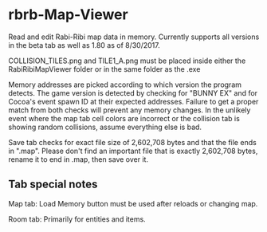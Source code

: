 # rbrb-Map-Viewer
Read and edit Rabi-Ribi map data in memory. Currently supports all versions in the beta tab as well as 1.80 as of 8/30/2017.

COLLISION_TILES.png and TILE1_A.png must be placed inside either the RabiRibiMapViewer folder or in the same folder as the .exe

Memory addresses are picked according to which version the program detects.  The game version is detected by checking for "BUNNY EX" and for Cocoa's event spawn ID at their expected addresses.  Failure to get a proper match from both checks will prevent any memory changes.  In the unlikely event where the map tab cell colors are incorrect or the collision tab is showing random collisions, assume everything else is bad.

Save tab checks for exact file size of 2,602,708 bytes and that the file ends in ".map".  Please don't find an important file that is exactly 2,602,708 bytes, rename it to end in .map, then save over it.

## Tab special notes

Map tab: Load Memory button must be used after reloads or changing map.

Room tab: Primarily for entities and items.
